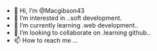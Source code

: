 - 👋 Hi, I’m @Macgibson43
- 👀 I’m interested in ..soft development.
- 🌱 I’m currently learning .web development..
- 💞️ I’m looking to collaborate on .learning github..
- 📫 How to reach me ...

<!---
Macgibson43/Macgibson43 is a ✨ special ✨ repository because its `README.md` (this file) appears on your GitHub profile.
You can click the Preview link to take a look at your changes.
--->
